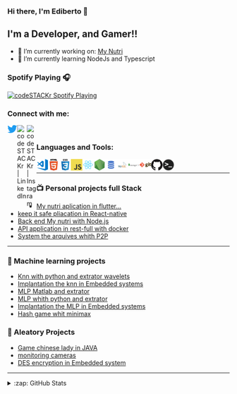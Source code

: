 ### Hi there, I'm Ediberto 👋


## I'm a Developer, and Gamer!!

- 🔭 I’m currently working on: [My Nutri](https://github.com/EdibertoLima/Mynutri_aplication)
- 🌱 I’m currently learning NodeJs and Typescript 


### Spotify Playing 🎧

[<img src="https://now-playing-codestackr.vercel.app/api/spotify-playing" alt="codeSTACKr Spotify Playing" width="350" />](https://open.spotify.com/user/ediberto45)

### Connect with me:

[<img align="left" alt="codeSTACKr | Twitter" width="22px" src="images/Twitterlogo"  />][twitter]
[<img align="left" alt="codeSTACKr | LinkedIn" width="22px" src="https://cdn.jsdelivr.net/npm/simple-icons@v3/icons/linkedin.svg" />][linkedin]
[<img align="left" alt="codeSTACKr | Instagram" width="22px" src="https://cdn.jsdelivr.net/npm/simple-icons@v3/icons/instagram.svg" />][instagram]

<br />


### Languages and Tools:

<img align="left" alt="Visual Studio Code" width="26px" src="https://raw.githubusercontent.com/github/explore/80688e429a7d4ef2fca1e82350fe8e3517d3494d/topics/visual-studio-code/visual-studio-code.png" />
<img align="left" alt="HTML5" width="26px" src="https://raw.githubusercontent.com/github/explore/80688e429a7d4ef2fca1e82350fe8e3517d3494d/topics/html/html.png" />
<img align="left" alt="CSS3" width="26px" src="https://raw.githubusercontent.com/github/explore/80688e429a7d4ef2fca1e82350fe8e3517d3494d/topics/css/css.png" />
<img align="left" alt="JavaScript" width="26px" src="https://raw.githubusercontent.com/github/explore/80688e429a7d4ef2fca1e82350fe8e3517d3494d/topics/javascript/javascript.png" />
<img align="left" alt="React" width="26px" src="https://raw.githubusercontent.com/github/explore/80688e429a7d4ef2fca1e82350fe8e3517d3494d/topics/react/react.png" />
<img align="left" alt="Node.js" width="26px" src="https://raw.githubusercontent.com/github/explore/80688e429a7d4ef2fca1e82350fe8e3517d3494d/topics/nodejs/nodejs.png" />
<img align="left" alt="SQL" width="26px" src="https://raw.githubusercontent.com/github/explore/80688e429a7d4ef2fca1e82350fe8e3517d3494d/topics/sql/sql.png" />
<img align="left" alt="MySQL" width="26px" src="https://raw.githubusercontent.com/github/explore/80688e429a7d4ef2fca1e82350fe8e3517d3494d/topics/mysql/mysql.png" />
<img align="left" alt="MongoDB" width="26px" src="https://raw.githubusercontent.com/github/explore/80688e429a7d4ef2fca1e82350fe8e3517d3494d/topics/mongodb/mongodb.png" />
<img align="left" alt="Git" width="26px" src="https://raw.githubusercontent.com/github/explore/80688e429a7d4ef2fca1e82350fe8e3517d3494d/topics/git/git.png" />
<img align="left" alt="GitHub" width="26px" src="https://raw.githubusercontent.com/github/explore/78df643247d429f6cc873026c0622819ad797942/topics/github/github.png" />
<img align="left" alt="Terminal" width="26px" src="https://raw.githubusercontent.com/github/explore/80688e429a7d4ef2fca1e82350fe8e3517d3494d/topics/terminal/terminal.png" />

<br />

---

### 📺 Personal projects full Stack

<!-- Personal projects:START -->
- [My nutri aplication in flutter...](https://github.com/EdibertoLima/API-rest_Node)
- [keep it safe pliacation in React-native](https://github.com/EdibertoLima/keep_it_safe)
- [Back end My nutri with Node.js](https://github.com/EdibertoLima/API-rest_Node)
- [API application in rest-full with docker](https://github.com/EdibertoLima/API-rest_Node)
- [System the arquives whith P2P](https://github.com/EdibertoLima/Sis_aquivos_p2p)
<!-- Personal projects:END -->


---

### 📕 Machine learning projects

<!-- BLOG-POST-LIST:START -->
- [Knn with python and extrator wavelets](https://github.com/EdibertoLima/Knn-python)
- [Implantation the knn in Embedded systems](https://github.com/EdibertoLima/Knn-python)
- [MLP Matlab and extrator ](https://github.com/EdibertoLima/Knn-python)
- [MLP whith python and extrator](https://github.com/EdibertoLima/Knn-python)
- [Implantation the MLP in Embedded systems](https://github.com/EdibertoLima/Knn-python)
- [Hash game whit minimax](https://github.com/EdibertoLima/IA)
<!-- BLOG-POST-LIST:END -->

### 🥅 Aleatory Projects
- [Game chinese lady in JAVA](https://github.com/EdibertoLima/damachinesarmi)
- [monitoring cameras ](https://github.com/EdibertoLima/Cameras_dvr)
- [DES encryption in Embedded system](https://github.com/EdibertoLima/DES-Encryption-Algorithm-semb-s)


---
<!--
<details>
  <summary>:zap: Recent GitHub Activity</summary>
  
START_SECTION:activity
1. ❗️ Closed issue [#8](https://github.com/codeSTACKr/free-developer-resources/issues/8) in [codeSTACKr/free-developer-resources](https://github.com/codeSTACKr/free-developer-resources)
2. 🗣 Commented on [#8](https://github.com/codeSTACKr/free-developer-resources/issues/8) in [codeSTACKr/free-developer-resources](https://github.com/codeSTACKr/free-developer-resources)
3. 🗣 Commented on [#7](https://github.com/codeSTACKr/free-developer-resources/issues/7) in [codeSTACKr/free-developer-resources](https://github.com/codeSTACKr/free-developer-resources)
4. 🎉 Merged PR [#7](https://github.com/codeSTACKr/free-developer-resources/pull/7) in [codeSTACKr/free-developer-resources](https://github.com/codeSTACKr/free-developer-resources)
5. 🗣 Commented on [#3](https://github.com/codeSTACKr/codestackr-vscode-theme/issues/3) in [codeSTACKr/codestackr-vscode-theme](https://github.com/codeSTACKr/codestackr-vscode-theme)
END_SECTION:activity

</details>-->

<details>
  <summary>:zap: GitHub Stats</summary>

  <img align="left" alt="Edibeto's GitHub Stats" src="https://github-readme-stats.codestackr.vercel.app/api?username=EdibertoLima&show_icons=true&hide_border=true" />

</details>

[twitter]: https://twitter.com/
[instagram]: https://www.instagram.com/edibertolima_/
[linkedin]: https://www.linkedin.com/in/ediberto-andrade-052957b1/
